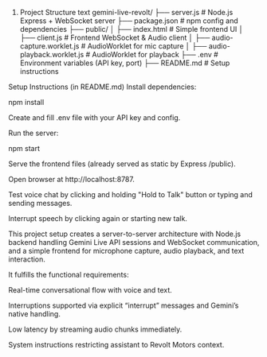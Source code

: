 1. Project Structure
text
gemini-live-revolt/
├── server.js                # Node.js Express + WebSocket server
├── package.json             # npm config and dependencies
├── public/
│   ├── index.html           # Simple frontend UI
│   ├── client.js            # Frontend WebSocket & Audio client
│   ├── audio-capture.worklet.js  # AudioWorklet for mic capture
│   ├── audio-playback.worklet.js # AudioWorklet for playback
├── .env                    # Environment variables (API key, port)
├── README.md               # Setup instructions

Setup Instructions (in README.md)
Install dependencies:


npm install

Create and fill .env file with your API key and config.

Run the server:

npm start

Serve the frontend files (already served as static by Express /public).

Open browser at http://localhost:8787.

Test voice chat by clicking and holding "Hold to Talk" button or typing and sending messages.

Interrupt speech by clicking again or starting new talk.

This project setup creates a server-to-server architecture with Node.js backend handling Gemini Live API sessions and WebSocket communication, and a simple frontend for microphone capture, audio playback, and text interaction.

It fulfills the functional requirements:

Real-time conversational flow with voice and text.

Interruptions supported via explicit “interrupt” messages and Gemini’s native handling.

Low latency by streaming audio chunks immediately.

System instructions restricting assistant to Revolt Motors context.
